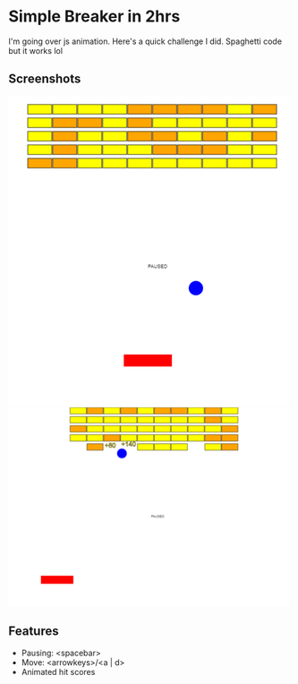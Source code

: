 # Simple Breaker in 2hrs
I'm going over js animation. Here's a quick challenge I did. Spaghetti code but it works lol

## Screenshots
![example1](ex1.png)
![example2](ex2.png)

## Features
* Pausing: \<spacebar\>
* Move: \<arrowkeys\>/<a | d>
* Animated hit scores
